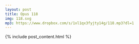 ```yaml
---
layout: post
title: Opus 118
img: 118.svg
mp3: https://www.dropbox.com/s/1xl1qx3fyjty14g/118.mp3?dl=1
---
```


{% include post_content.html %}
